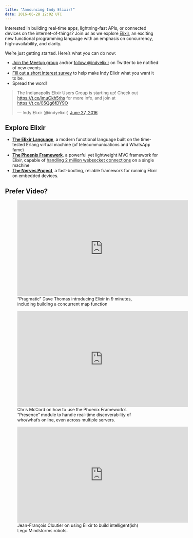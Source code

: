 ```yaml
---
title: "Announcing Indy Elixir!"
date: 2016-06-28 12:02 UTC
---
```


<p>Interested in building real-time apps, lightning-fast APIs, or connected devices on the internet-of-things? Join us as we explore <a href="http://elixir-lang.org/">Elixir</a>, an exciting new functional programming language with an emphasis on concurrency, high-availability, and clarity.</p>

<p>We’re just getting started. Here’s what you can do now:</p>
<ul>
  <li><a href="http://www.meetup.com/indyelixir/">Join the Meetup group</a> and/or <a href="https://twitter.com/indyelixir">follow @indyelixir</a> on Twitter to be notified of new events.</li>
  <li><a href="/survey">Fill out a short interest survey</a> to help make Indy Elixir what you want it to be.</li>
  <li>Spread the word!</li>
</ul>

<blockquote class="twitter-tweet" data-lang="en"><p lang="en" dir="ltr">The Indianapolis Elixir Users Group is starting up! Check out <a href="https://t.co/imuCkh5rhs">https://t.co/imuCkh5rhs</a>  for more info, and join at <a href="https://t.co/05Qg6fDY9O">https://t.co/05Qg6fDY9O</a></p>&mdash; Indy Elixir (@indyelixir) <a href="https://twitter.com/indyelixir/status/747405722334310401">June 27, 2016</a></blockquote>
<script async src="//platform.twitter.com/widgets.js" charset="utf-8"></script>

<h2>Explore Elixir</h2>
<ul>
  <li><a href="http://elixir-lang.org"><strong>The Elixir Language</strong></a>, a modern functional language built on the time-tested Erlang virtual machine (of telecommunications and WhatsApp fame)</li>
  <li><a href="http://www.phoenixframework.org/"><strong>The Phoenix Framework</strong></a>, a powerful yet lightweight MVC framework for Elixir, capable of <a href="http://www.phoenixframework.org/blog/the-road-to-2-million-websocket-connections">handling 2 million websocket connections</a> on a single machine</li>
  <li><a href="http://nerves-project.org/"><strong>The Nerves Project</strong></a>, a fast-booting, reliable framework for running Elixir on embedded devices.</li>
</ul>

<h2>Prefer Video?</h2>
<figure>
  <div class="FlexVideo">
    <iframe width="560" height="315" src="https://www.youtube.com/embed/hht9s6nAAx8" frameborder="0" allowfullscreen></iframe>
  </div>
  <figcaption>“Pragmatic” Dave Thomas introducing Elixir in 9 minutes, including building a concurrent map function</figcaption>
</figure>

<figure>
  <div class="FlexVideo">
    <iframe width="560" height="315" src="https://www.youtube.com/embed/9dALrnCOLNE" frameborder="0" allowfullscreen></iframe>
  </div>
  <figcaption>Chris McCord on how to use the Phoenix Framework’s “Presence” module to handle real-time discoverability of who/what’s online, even across multiple servers.</figcaption>
</figure>

<figure>
  <div class="FlexVideo">
    <iframe width="560" height="315" src="https://www.youtube.com/embed/N_PXas9LtzU" frameborder="0" allowfullscreen></iframe>
  </div>
  <figcaption>Jean-François Cloutier on using Elixir to build intelligent(ish) Lego Mindstorms robots.</figcaption>
</figure>
